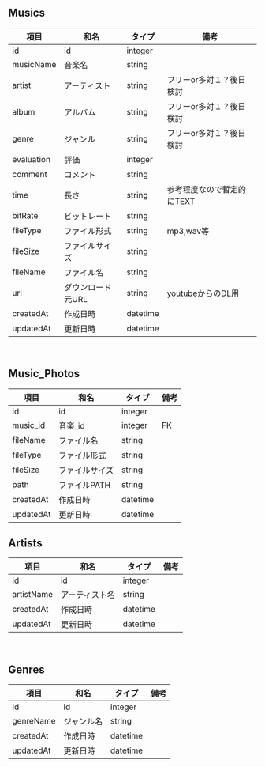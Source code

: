 ## Musics

| 項目       | 和名              | タイプ   | 備考                       | 
| ---------- | ----------------- | -------- | -------------------------- | 
| id         | id                | integer  |                            | 
| musicName  | 音楽名            | string   |                            | 
| artist     | アーティスト      | string   | フリーor多対１？後日検討     | 
| album      | アルバム          | string   | フリーor多対１？後日検討     | 
| genre      | ジャンル          | string   | フリーor多対１？後日検討     | 
| evaluation | 評価              | integer  |                            | 
| comment    | コメント          | string   |                            | 
| time       | 長さ              | string   | 参考程度なので暫定的にTEXT | 
| bitRate    | ビットレート      | string   |                            | 
| fileType   | ファイル形式      | string   | mp3,wav等                  | 
| fileSize   | ファイルサイズ    | string   |                            | 
| fileName   | ファイル名        | string   |                            |
| url        | ダウンロード元URL | string   | youtubeからのDL用          | 
| createdAt  | 作成日時          | datetime |                            | 
| updatedAt  | 更新日時          | datetime |                            | 

<br>

## Music_Photos

| 項目      | 和名           | タイプ   | 備考 | 
| --------- | -------------- | -------- | ---- | 
| id        | id             | integer  |      | 
| music_id  | 音楽_id        | integer  | FK   | 
| fileName  | ファイル名     | string   |      | 
| fileType  | ファイル形式   | string   |      | 
| fileSize  | ファイルサイズ | string   |      | 
| path      | ファイルPATH   | string   |      | 
| createdAt | 作成日時       | datetime |      | 
| updatedAt | 更新日時       | datetime |      | 

## Artists

| 項目       | 和名           | タイプ  | 備考 | 
| ---------- | -------------- | ------- | ---- | 
| id         | id             | integer |      | 
| artistName | アーティスト名 | string   |      | 
| createdAt  | 作成日時       | datetime |      | 
| updatedAt  | 更新日時       | datetime |      | 

<br>

## Genres

| 項目       | 和名           | タイプ  | 備考 | 
| ---------- | -------------- | ------- | ---- | 
| id         | id             | integer |      | 
| genreName  | ジャンル名     | string   |      | 
| createdAt  | 作成日時       | datetime |      | 
| updatedAt  | 更新日時       | datetime |      | 